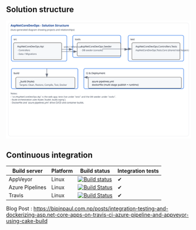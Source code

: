 ## Solution structure

![Solution structure](docs/solution-structure.svg)

## Continuous integration 

| Build server                | Platform                    | Build status                                                                                                                                                                                            | Integration tests |
|-----------------------------|-----------------------------|---------------------------------------------------------------------------------------------------------------------------------------------------------------------------------------------------------|-------------------|
| AppVeyor                    | Linux                       |[![Build status](https://ci.appveyor.com/api/projects/status/1v2b1yxebqvgq83c?svg=true)](https://ci.appveyor.com/project/iambipinpaul/aspnetcoredevops)                                                  |  ✔                |
| Azure Pipelines             | Linux         |[![Build Status](https://dev.azure.com/iambipinpaul/AspNetCoreDevOps/_apis/build/status/iAmBipinPaul.AspNetCoreDevOps)](https://dev.azure.com/iambipinpaul/AspNetCoreDevOps/_build/latest?definitionId=2)|              ✔     | 
| Travis                      | Linux                       |[![Build Status](https://travis-ci.com/iAmBipinPaul/AspNetCoreDevOps.svg?branch=master)](https://travis-ci.com/iAmBipinPaul/AspNetCoreDevOps)                                                                          |        ✔           |

Blog Post : https://bipinpaul.com.np/posts/integration-testing-and-dockerizing-asp.net-core-apps-on-travis-ci-azure-pipeline-and-appveyor-using-cake-build

